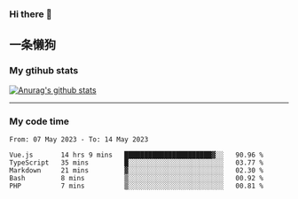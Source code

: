 ### Hi there 👋

## 一条懒狗
<!--
**kiss-me-quickly/kiss-me-quickly** is a ✨ _special_ ✨ repository because its `README.md` (this file) appears on your GitHub profile.

Here are some ideas to get you started:

- 🔭 I’m currently working on ...
- 🌱 I’m currently learning ...
- 👯 I’m looking to collaborate on ...
- 🤔 I’m looking for help with ...
- 💬 Ask me about ...
- 📫 How to reach me: ...
- 😄 Pronouns: ...
- ⚡ Fun fact: ...
-->


### My gtihub stats

[![Anurag's github stats](https://github-readme-stats.vercel.app/api?username=kiss-me-quickly)](https://github.com/anuraghazra/github-readme-stats)

***

### My code time

<!--START_SECTION:waka-->

```text
From: 07 May 2023 - To: 14 May 2023

Vue.js       14 hrs 9 mins   ██████████████████████▓░░   90.96 %
TypeScript   35 mins         █░░░░░░░░░░░░░░░░░░░░░░░░   03.77 %
Markdown     21 mins         ▓░░░░░░░░░░░░░░░░░░░░░░░░   02.30 %
Bash         8 mins          ▒░░░░░░░░░░░░░░░░░░░░░░░░   00.92 %
PHP          7 mins          ▒░░░░░░░░░░░░░░░░░░░░░░░░   00.81 %
```

<!--END_SECTION:waka-->
